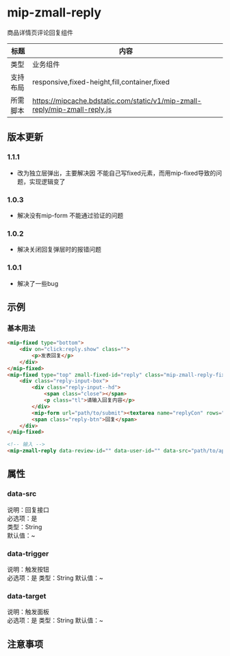 # mip-zmall-reply

商品详情页评论回复组件

标题|内容
----|----
类型|业务组件
支持布局|responsive,fixed-height,fill,container,fixed
所需脚本|https://mipcache.bdstatic.com/static/v1/mip-zmall-reply/mip-zmall-reply.js

## 版本更新

### 1.1.1

- 改为独立层弹出，主要解决因 不能自己写fixed元素，而用mip-fixed导致的问题，实现逻辑变了

### 1.0.3

- 解决没有mip-form 不能通过验证的问题

### 1.0.2

- 解决关闭回复弹层时的报错问题

### 1.0.1

- 解决了一些bug

## 示例

### 基本用法
```html
<mip-fixed type="bottom">
    <div on="click:reply.show" class="">
        <p>发表回复</p>
    </div>
</mip-fixed>
<mip-fixed type="top" zmall-fixed-id="reply" class="mip-zmall-reply-fixed">
    <div class="reply-input-box">
        <div class="reply-input--hd">
            <span class="close"></span>
            <p class="tl">请输入回复内容</p>
        </div>
        <mip-form url="path/to/submit"><textarea name="replyCon" rows="1" placeholder="发表回复" class="textarea"></textarea></mip-form>
        <span class="reply-btn">回复</span>
    </div>
</mip-fixed>

<!-- 输入 -->
<mip-zmall-reply data-review-id="" data-user-id="" data-src="path/to/api" data-trigger="click:reply.show" data-target="reply"></mip-zmall-reply>

```

## 属性

### data-src

说明：回复接口       
必选项：是           
类型：String    
默认值：~   

### data-trigger

说明：触发按钮      
必选项：是
类型：String
默认值：~    

### data-target

说明：触发面板           
必选项：是
类型：String
默认值：~

## 注意事项
